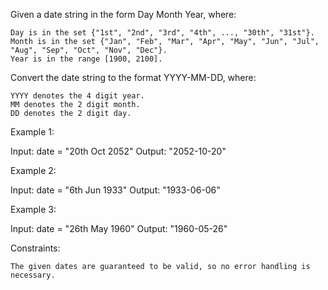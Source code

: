 Given a date string in the form Day Month Year, where:

    Day is in the set {"1st", "2nd", "3rd", "4th", ..., "30th", "31st"}.
    Month is in the set {"Jan", "Feb", "Mar", "Apr", "May", "Jun", "Jul", "Aug", "Sep", "Oct", "Nov", "Dec"}.
    Year is in the range [1900, 2100].

Convert the date string to the format YYYY-MM-DD, where:

    YYYY denotes the 4 digit year.
    MM denotes the 2 digit month.
    DD denotes the 2 digit day.

 

Example 1:

Input: date = "20th Oct 2052"
Output: "2052-10-20"

Example 2:

Input: date = "6th Jun 1933"
Output: "1933-06-06"

Example 3:

Input: date = "26th May 1960"
Output: "1960-05-26"

 

Constraints:

    The given dates are guaranteed to be valid, so no error handling is necessary.

